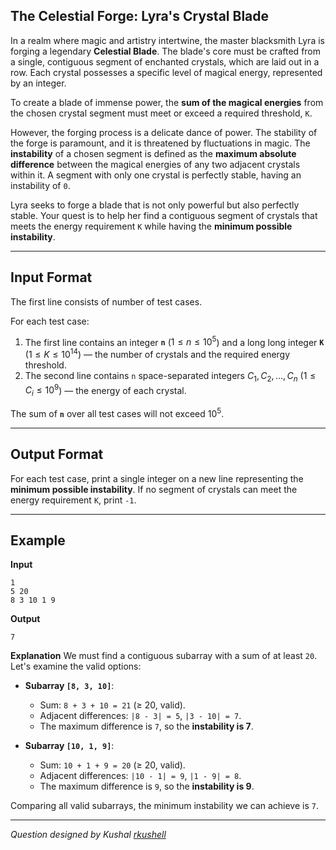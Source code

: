 ## The Celestial Forge: Lyra's Crystal Blade

In a realm where magic and artistry intertwine, the master blacksmith Lyra is forging a legendary **Celestial Blade**. The blade's core must be crafted from a single, contiguous segment of enchanted crystals, which are laid out in a row. Each crystal possesses a specific level of magical energy, represented by an integer.

To create a blade of immense power, the **sum of the magical energies** from the chosen crystal segment must meet or exceed a required threshold, `K`.

However, the forging process is a delicate dance of power. The stability of the forge is paramount, and it is threatened by fluctuations in magic. The **instability** of a chosen segment is defined as the **maximum absolute difference** between the magical energies of any two adjacent crystals within it. A segment with only one crystal is perfectly stable, having an instability of `0`.

Lyra seeks to forge a blade that is not only powerful but also perfectly stable. Your quest is to help her find a contiguous segment of crystals that meets the energy requirement `K` while having the **minimum possible instability**.

-----

## Input Format

The first line consists of number of test cases.

For each test case:
1. The first line contains an integer **`n`** ($1 \le n \le 10^5$) and a long long integer **`K`** ($1 \le K \le 10^{14}$) — the number of crystals and the required energy threshold.  
2. The second line contains `n` space-separated integers $C_1, C_2, \dots, C_n$ ($1 \le C_i \le 10^9$) — the energy of each crystal.  

The sum of **`n`** over all test cases will not exceed $10^5$.

-----

## Output Format

For each test case, print a single integer on a new line representing the **minimum possible instability**. If no segment of crystals can meet the energy requirement `K`, print `-1`.

-----

## Example

**Input**

```
1
5 20
8 3 10 1 9
```

**Output**

```
7
```

**Explanation**
We must find a contiguous subarray with a sum of at least `20`. Let's examine the valid options:

  * **Subarray `[8, 3, 10]`**:

      * Sum: `8 + 3 + 10 = 21` (≥ 20, valid).
      * Adjacent differences: `|8 - 3| = 5`, `|3 - 10| = 7`.
      * The maximum difference is `7`, so the **instability is 7**.

  * **Subarray `[10, 1, 9]`**:

      * Sum: `10 + 1 + 9 = 20` (≥ 20, valid).
      * Adjacent differences: `|10 - 1| = 9`, `|1 - 9| = 8`.
      * The maximum difference is `9`, so the **instability is 9**.

Comparing all valid subarrays, the minimum instability we can achieve is `7`.

-----

*Question designed by Kushal [rkushell](https://github.com/rkushell)*